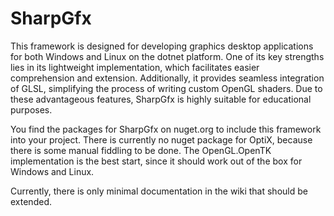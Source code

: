 # SharpGfx

This  framework is designed for developing graphics desktop applications for both Windows and Linux on the dotnet platform. 
One of its key strengths lies in its lightweight implementation, which facilitates easier comprehension and extension. 
Additionally, it provides seamless integration of GLSL, simplifying the process of writing custom OpenGL shaders. 
Due to these advantageous features, SharpGfx is highly suitable for educational purposes.

You find the packages for SharpGfx on nuget.org to include this framework into your project.
There is currently no nuget package for OptiX, because there is some manual fiddling to be done.
The OpenGL.OpenTK implementation is the best start, since it should work out of the box for Windows and Linux.

Currently, there is only minimal documentation in the wiki that should be extended.
